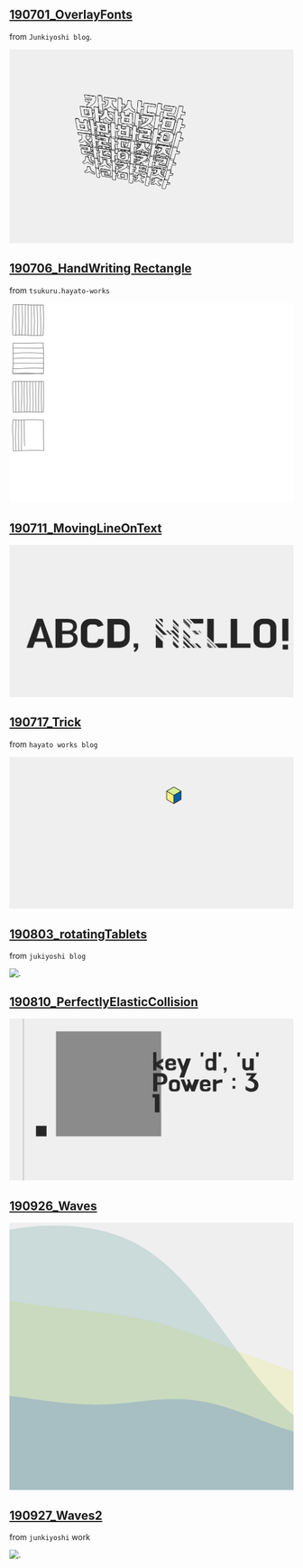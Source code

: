 ## [190701_OverlayFonts](190701_OverlayFonts/Readme.md)

from `Junkiyoshi blog`.

![.](190701_OverlayFonts/190701_OverlayFonts.gif)  


## [190706_HandWriting Rectangle](190706_HandWritingRectangle/Readme.md)  

from `tsukuru.hayato-works`

![.](190706_HandWritingRectangle/190706_HandWritingRectangle.gif)

## [190711_MovingLineOnText](190711_MovingLineOnText/Readme.md)

![.](190711_MovingLineOnText/190711_MovingLineOnText.gif)  

## [190717_Trick](190717_Trick/Readme.md)

from `hayato works blog`

![.](190717_Trick/190717_Trick.gif)


## [190803_rotatingTablets](190803_rotatingTablets/Readme.md)

from `jukiyoshi blog`

![.](190803_rotatingTablets/190803_rotatingTablets.gif)

## [190810_PerfectlyElasticCollision](190810_PerfectlyElasticCollision/Readme.md) 

![.](190810_PerfectlyElasticCollision/190810_PerfectlyElasticCollision.gif)

## [190926_Waves](190926_Waves/Readme.md)  

![.](190926_Waves/Waves.gif)

## [190927_Waves2](190927_Waves2/Readme.md)  

from `junkiyoshi` work

![.](190927_Waves2/waves.gif)
  
